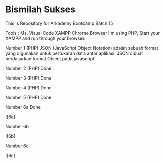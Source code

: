 # Bismilah Sukses
This is Repository for Arkademy Bootcamp Batch 15 

Tools : 
Ms. Visual Code
XAMPP
Chrome Browser
I'm using PHP, Start your XAMPP and run through your browser.

Number 1 (PHP)
JSON (JavaScript Object Notation) adalah sebuah format yang digunakan untuk pertukaran data antar aplikasi. JSON dibuat berdasarkan format Object pada javascript. 


Number 2 (PHP) Done


Number 3 (PHP) Done


Number 4 (PHP) Done


Number 5 (PHP) Done


Number 6a Done

![6a]

Number 6b

![6b]

Number 6c

![6c]

